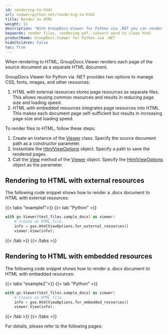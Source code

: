 ```yaml
---
id: rendering-to-html
url: viewer/python-net/rendering-to-html
title: Render to HTML
weight: 11
description: "With GroupDocs.Viewer for Python via .NET you can render files to HTML format. As a simple usecase please see how easily you can convert Microsoft Word to clean html."
keywords: render files, rendering pdf, convert word to clean html
productName: GroupDocs.Viewer for Python via .NET
hideChildren: False
toc: True
---
```

When rendering to HTML, GroupDocs.Viewer renders each page of the source document as a separate HTML document.

GroupDocs.Viewer for Python via .NET provides two options to manage CSS, fonts, images, and other resources:

1. HTML with external resources stores page resources as separate files. This allows reusing common resources and results in reducing page size and loading speed.
2. HTML with embedded resources integrates page resources into HTML. This makes each document page self-sufficient but results in increasing page size and loading speed.

To render files to HTML, follow these steps:

1. Create an instance of the [Viewer](https://reference.groupdocs.com/net/viewer/groupdocs.viewer/viewer) class. Specify the source document path as a constructor parameter.
2. Instantiate the [HtmlViewOptions](https://reference.groupdocs.com/net/viewer/groupdocs.viewer.options/htmlviewoptions) object. Specify a path to save the rendered  pages.
3. Call the [View](https://reference.groupdocs.com/net/viewer/groupdocs.viewer/viewer/methods/view) method of the [Viewer](https://reference.groupdocs.com/net/viewer/groupdocs.viewer/viewer) object. Specify the [HtmlViewOptions](https://reference.groupdocs.com/net/viewer/groupdocs.viewer.options/htmlviewoptions) object as the parameter.

## Rendering to HTML with external resources

The following code snippet shows how to render a .docx document to HTML with external resources: 

{{< tabs "example1">}}
{{< tab "Python" >}}
```python
with gv.Viewer(test_files.sample_docx) as viewer:
    # Create an HTML file.
    info = gvo.HtmlViewOptions.for_external_resources()
    viewer.View(info);
```
{{< /tab >}}
{{< /tabs >}}

## Rendering to HTML with embedded resources

The following code snippet shows how to render a .docx document to HTML with embedded resources:

{{< tabs "example2">}}
{{< tab "Python" >}}
```python
with gv.Viewer(test_files.sample_docx) as viewer:
    # Create an HTML file.
    info = gvo.HtmlViewOptions.for_embedded_resources()
    viewer.View(info);
```
{{< /tab >}}
{{< /tabs >}}

For details, please refer to the following pages:
